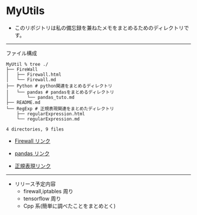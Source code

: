 # MyUtils

- このリポジトリは私の備忘録を兼ねたメモをまとめるためのディレクトリです。

---

ファイル構成

```shell
MyUtil % tree ./
├── FireWall
│   ├── Firewall.html
│   └── Firewall.md
├── Python # python関連をまとめるディレクトリ
│   └── pandas # pandasをまとめるディレクトリ
│       └── pandas_tuto.md
├── README.md
└── RegExp # 正規表現関連をまとめたディレクトリ
    ├── regularExpression.html
    └── regularExpression.md

4 directories, 9 files
```

- [Firewall リンク](https://puppies-jp.github.io/MyUtils/FireWall/Firewall)

- [pandas リンク](https://puppies-jp.github.io/MyUtils/Python/pandas/pandas_tuto)
- [正規表現リンク](https://puppies-jp.github.io/MyUtils/RegExp/regularExpression)

---

- リリース予定内容
  - firewall,iptables 周り
  - tensorflow 周り
  - Cpp 系(簡単に調べたことをまとめとく)

